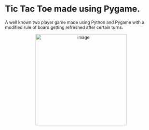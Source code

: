 # Tic Tac Toe made using Pygame.
A well known two player game made using Python and Pygame with a modified rule of board getting refreshed after certain turns.

<div style="text-align:center;">
  <img width="303" alt="image" src="https://github.com/NateshReddy/tic-tac-toe-refreshed/assets/47558025/45ce384c-d9b6-4642-9fe1-61f1d898eda4">
</div>


